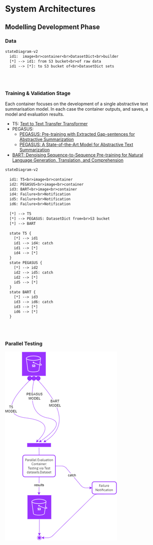 <br>

# System Architectures


## Modelling Development Phase

### Data

```mermaid
stateDiagram-v2
  id1:  image<br>container<br>DatasetDict<br>builder
  [*] --> id1: from S3 bucket<br>of raw data
  id1 --> [*]: to S3 bucket of<br>DatasetDict sets
```

<br>
<br>

### Training & Validation Stage

Each container focuses on the development of a single abstractive text summarisation model.  In each case the container outputs, and saves, a model and evaluation results.

* T5: [Text to Text Transfer Transformer](https://arxiv.org/abs/1910.10683)
* PEGASUS:
    * [PEGASUS: Pre-training with Extracted Gap-sentences for Abstractive Summarization](https://arxiv.org/abs/1912.08777)
    * [PEGASUS: A State-of-the-Art Model for Abstractive Text Summarization](https://research.google/blog/pegasus-a-state-of-the-art-model-for-abstractive-text-summarization/)
* [BART: Denoising Sequence-to-Sequence Pre-training for Natural Language Generation, Translation, and Comprehension](https://arxiv.org/abs/1910.13461)

```mermaid
stateDiagram-v2
  
  id1: T5<br>image<br>container
  id2: PEGASUS<br>image<br>container
  id3: BART<br>image<br>container
  id4: Failure<br>Notification
  id5: Failure<br>Notification
  id6: Failure<br>Notification

  [*] --> T5
  [*] --> PEGASUS: DatasetDict from<br>S3 bucket
  [*] --> BART
  
  state T5 {
    [*] --> id1
    id1 --> id4: catch
    id1 --> [*]
    id4 --> [*]
  }
  state PEGASUS {
    [*] --> id2
    id2 --> id5: catch
    id2 --> [*]
    id5 --> [*]
  }
  state BART {
    [*] --> id3
    id3 --> id6: catch
    id3 --> [*]
    id6 --> [*]
  }
```

<br>
<br>

### Parallel Testing

<img src="../../../assets/arc-testing.png" alt="Testing">


<br>
<br>

<br>
<br>

<br>
<br>

<br>
<br>